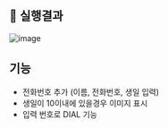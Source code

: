 ## 📁 실행결과
![image](https://user-images.githubusercontent.com/49020567/131948347-e0868095-a317-48fb-8912-00bb93ab329d.png)
</br>

## 기능
  - 전화번호 추가 (이름, 전화번호, 생일 입력)
  - 생일이 10이내에 있을경우 이미지 표시
  - 입력 번호로 DIAL 기능
<br/>

